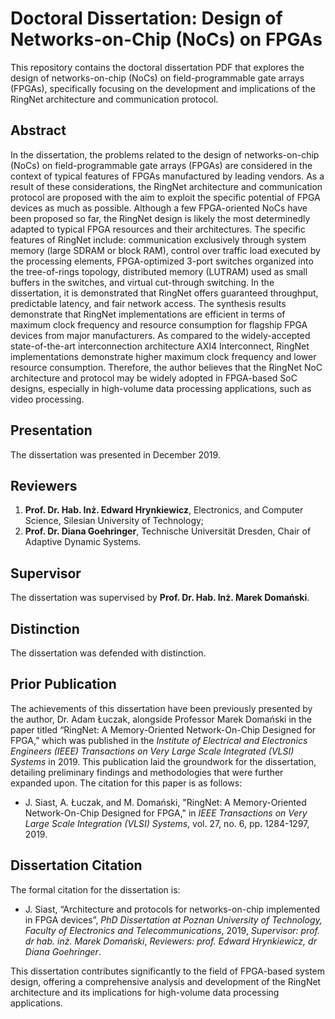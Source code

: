 # Doctoral Dissertation: Design of Networks-on-Chip (NoCs) on FPGAs

This repository contains the doctoral dissertation PDF that explores the design of networks-on-chip (NoCs) on field-programmable gate arrays (FPGAs), specifically focusing on the development and implications of the RingNet architecture and communication protocol.

## Abstract

In the dissertation, the problems related to the design of networks-on-chip (NoCs) on field-programmable gate arrays (FPGAs) are considered in the context of typical features of FPGAs manufactured by leading vendors. As a result of these considerations, the RingNet architecture and communication protocol are proposed with the aim to exploit the specific potential of FPGA devices as much as possible. Although a few FPGA-oriented NoCs have been proposed so far, the RingNet design is likely the most determinedly adapted to typical FPGA resources and their architectures. The specific features of RingNet include: communication exclusively through system memory (large SDRAM or block RAM), control over traffic load executed by the processing elements, FPGA-optimized 3-port switches organized into the tree-of-rings topology, distributed memory (LUTRAM) used as small buffers in the switches, and virtual cut-through switching. In the dissertation, it is demonstrated that RingNet offers guaranteed throughput, predictable latency, and fair network access. The synthesis results demonstrate that RingNet implementations are efficient in terms of maximum clock frequency and resource consumption for flagship FPGA devices from major manufacturers. As compared to the widely-accepted state-of-the-art interconnection architecture AXI4 Interconnect, RingNet implementations demonstrate higher maximum clock frequency and lower resource consumption. Therefore, the author believes that the RingNet NoC architecture and protocol may be widely adopted in FPGA-based SoC designs, especially in high-volume data processing applications, such as video processing.

## Presentation

The dissertation was presented in December 2019.

## Reviewers

1. **Prof. Dr. Hab. Inż. Edward Hrynkiewicz**, Electronics, and Computer Science, Silesian University of Technology;
2. **Prof. Dr. Diana Goehringer**, Technische Universität Dresden, Chair of Adaptive Dynamic Systems.

## Supervisor

The dissertation was supervised by **Prof. Dr. Hab. Inż. Marek Domański**.

## Distinction

The dissertation was defended with distinction.

## Prior Publication

The achievements of this dissertation have been previously presented by the author, Dr. Adam Łuczak, alongside Professor Marek Domański in the paper titled “RingNet: A Memory-Oriented Network-On-Chip Designed for FPGA,” which was published in the *Institute of Electrical and Electronics Engineers (IEEE) Transactions on Very Large Scale Integrated (VLSI) Systems* in 2019. This publication laid the groundwork for the dissertation, detailing preliminary findings and methodologies that were further expanded upon. The citation for this paper is as follows:

- J. Siast, A. Łuczak, and M. Domański, "RingNet: A Memory-Oriented Network-On-Chip Designed for FPGA," in *IEEE Transactions on Very Large Scale Integration (VLSI) Systems*, vol. 27, no. 6, pp. 1284-1297, 2019.

## Dissertation Citation

The formal citation for the dissertation is:

- J. Siast, “Architecture and protocols for networks-on-chip implemented in FPGA devices”, *PhD Dissertation at Poznan University of Technology, Faculty of Electronics and Telecommunications*, 2019, *Supervisor: prof. dr hab. inż. Marek Domański*, *Reviewers: prof. Edward Hrynkiewicz, dr Diana Goehringer*.


This dissertation contributes significantly to the field of FPGA-based system design, offering a comprehensive analysis and development of the RingNet architecture and its implications for high-volume data processing applications.
